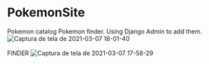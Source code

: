 # PokemonSite
Pokemon catalog
Pokemon finder. Using Django Admin to add them.
![Captura de tela de 2021-03-07 18-01-40](https://user-images.githubusercontent.com/58952630/110254754-390a3600-7f6f-11eb-84e8-3d870157ef03.png)
<br>
<br>
FINDER
![Captura de tela de 2021-03-07 17-58-29](https://user-images.githubusercontent.com/58952630/110254780-5f2fd600-7f6f-11eb-8c58-7c62dce1cffb.png)

